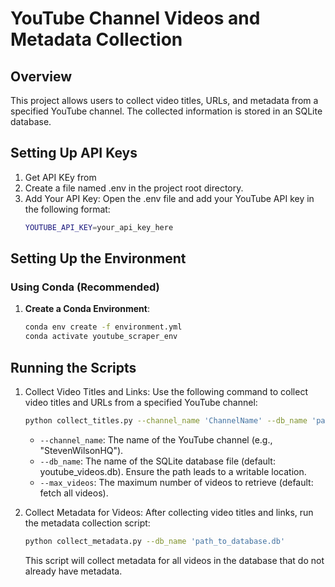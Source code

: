 # YouTube Channel Videos and Metadata Collection

## Overview

This project allows users to collect video titles, URLs, and metadata from a specified YouTube channel. The collected information is stored in an SQLite database.


## Setting Up API Keys
1. Get API KEy from
2. Create a file named .env in the project root directory.
3. Add Your API Key: Open the .env file and add your YouTube API key in the following format:
    ```bash
    YOUTUBE_API_KEY=your_api_key_here
    ```

## Setting Up the Environment

### Using Conda (Recommended)

1. **Create a Conda Environment**:
   ```bash
   conda env create -f environment.yml
   conda activate youtube_scraper_env
   ```
   
## Running the Scripts
1. Collect Video Titles and Links: Use the following command to collect video titles and URLs from a specified YouTube channel:
    ```bash
    python collect_titles.py --channel_name 'ChannelName' --db_name 'path_to_database.db' --max_videos 5
    ```
    - `--channel_name`: The name of the YouTube channel (e.g., "StevenWilsonHQ").
    - `--db_name`: The name of the SQLite database file (default: youtube_videos.db). Ensure the path leads to a writable location.
    - `--max_videos`: The maximum number of videos to retrieve (default: fetch all videos).

2. Collect Metadata for Videos: After collecting video titles and links, run the metadata collection script:
    ```bash
    python collect_metadata.py --db_name 'path_to_database.db'

    ```
    This script will collect metadata for all videos in the database that do not already have metadata.











